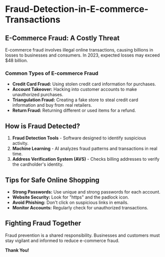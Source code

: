 # Fraud-Detection-in-E-commerce-Transactions 

## E-Commerce Fraud: A Costly Threat  
E-commerce fraud involves illegal online transactions, causing billions in losses to businesses and consumers. In 2023, expected losses may exceed $48 billion.  

### **Common Types of E-commerce Fraud**  
- **Credit Card Fraud:** Using stolen credit card information for purchases.  
- **Account Takeover:** Hacking into customer accounts to make unauthorized purchases.  
- **Triangulation Fraud:** Creating a fake store to steal credit card information and buy from real retailers.  
- **Return Fraud:** Returning different or used items for a refund.  

## **How is Fraud Detected?**  
1. **Fraud Detection Tools** - Software designed to identify suspicious activity.  
2. **Machine Learning** - AI analyzes fraud patterns and transactions in real time.  
3. **Address Verification System (AVS)** - Checks billing addresses to verify the cardholder's identity.  

## **Tips for Safe Online Shopping**  
- **Strong Passwords:** Use unique and strong passwords for each account.  
- **Website Security:** Look for "https" and the padlock icon.  
- **Avoid Phishing:** Don't click on suspicious links in emails.  
- **Monitor Accounts:** Regularly check for unauthorized transactions.  

## **Fighting Fraud Together**  
Fraud prevention is a shared responsibility. Businesses and customers must stay vigilant and informed to reduce e-commerce fraud.  


**Thank You!**

